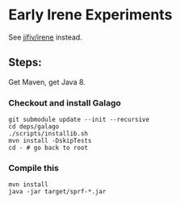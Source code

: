 # Early Irene Experiments

See [jjfiv/irene](https://github.com/jjfiv/irene) instead.

## Steps:

Get Maven, get Java 8.

### Checkout and install Galago

    git submodule update --init --recursive
    cd deps/galago
    ./scripts/installib.sh
    mvn install -DskipTests
    cd - # go back to root

### Compile this

    mvn install
    java -jar target/sprf-*.jar

